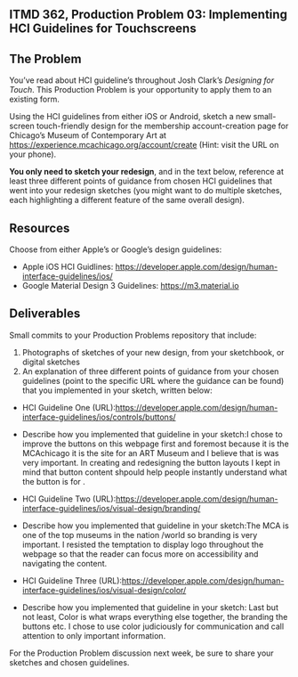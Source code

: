 ## ITMD 362, Production Problem 03: Implementing HCI Guidelines for Touchscreens

## The Problem

You’ve read about HCI guideline’s throughout Josh Clark’s *Designing for Touch*. This Production
Problem is your opportunity to apply them to an existing form.

Using the HCI guidelines from either iOS or Android, sketch a new small-screen touch-friendly design
for the membership account-creation page for Chicago’s Museum of Contemporary Art at https://experience.mcachicago.org/account/create (Hint: visit the URL on your phone).

**You only need to sketch your redesign**, and in the text below, reference at least three different
points of guidance from chosen HCI guidelines that went into your redesign sketches (you might
want to do multiple sketches, each highlighting a different feature of the same overall design).

## Resources

Choose from either Apple’s or Google’s design guidelines:

* Apple iOS HCI Guidlines:
  https://developer.apple.com/design/human-interface-guidelines/ios/
* Google Material Design 3 Guidelines:
  https://m3.material.io

## Deliverables

Small commits to your Production Problems repository that include:

1. Photographs of sketches of your new design, from your sketchbook, or digital sketches
2. An explanation of three different points of guidance from your chosen guidelines (point to the
   specific URL where the guidance can be found) that you implemented in your sketch, written below:

* HCI Guideline One (URL):https://developer.apple.com/design/human-interface-guidelines/ios/controls/buttons/
* Describe how you implemented that guideline in your sketch:I chose to improve the buttons on this webpage first and foremost because it is the MCAchicago it is the site for an ART Museum and I believe that is was very important. In creating and redesigning the button layouts I kept in mind  that button content shpould help people instantly understand what the button is for .

* HCI Guideline Two (URL):https://developer.apple.com/design/human-interface-guidelines/ios/visual-design/branding/
* Describe how you implemented that guideline in your sketch:The MCA is one of the top museums in the nation /world so branding is very important. I resisted the temptation to display logo throughout the webpage so that the reader can focus more on accessibility and navigating the content.

* HCI Guideline Three (URL):https://developer.apple.com/design/human-interface-guidelines/ios/visual-design/color/
* Describe how you implemented that guideline in your sketch: Last but not least, Color is what wraps everything else together, the branding the buttons etc. I chose to use color judiciously for communication and call attention to only important information.  

For the Production Problem discussion next week, be sure to share your sketches and chosen
guidelines.
